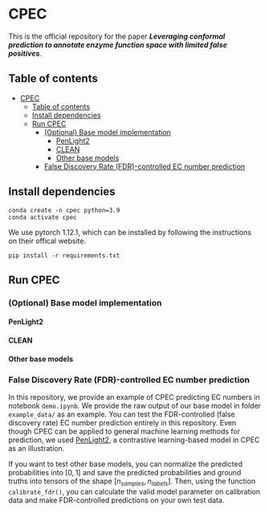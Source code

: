 # CPEC 
This is the official repository for the paper ***Leveraging conformal prediction to annotate enzyme function space with limited false positives***.

## Table of contents
- [CPEC](#cpec)
  - [Table of contents](#table-of-contents)
  - [Install dependencies](#install-dependencies)
  - [Run CPEC](#run-cpec)
    - [(Optional) Base model implementation](#optional-base-model-implementation)
      - [PenLight2](#penlight2)
      - [CLEAN](#clean)
      - [Other base models](#other-base-models)
    - [False Discovery Rate (FDR)-controlled EC number prediction](#false-discovery-rate-fdr-controlled-ec-number-prediction)


## Install dependencies
```
conda create -n cpec python=3.9
conda activate cpec
```
We use pytorch 1.12.1, which can be installed by following the instructions on their offical website.
```
pip install -r requirements.txt
```

## Run CPEC



### (Optional) Base model implementation

#### PenLight2

#### CLEAN

#### Other base models

### False Discovery Rate (FDR)-controlled EC number prediction

In this repository, we provide an example of CPEC predicting EC numbers in notebook `demo.ipynb`. We provide the raw output of our base model in folder `example_data/` as an example. You can test the FDR-controlled (false discovery rate) EC number prediction entirely in this repository. Even though CPEC can be applied to general machine learning methods for prediction, we used [PenLight2](https://github.com/luo-group/PenLight), a contrastive learning-based model in CPEC as an illustration. 

If you want to test other base models, you can normalize the predicted probabilities into $\left[0,1\right]$ and save the predicted probabilities and ground truths into tensors of the shape $\left[n_{samples}, n_{labels}\right]$. Then, using the function `calibrate_fdr()`, you can calculate the valid model parameter on calibration data and make FDR-controlled predictions on your own test data.  